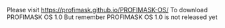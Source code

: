 Please visit 
https://profimask.github.io/PROFIMASK-OS/
To download PROFIMASK OS 1.0
But remember PROFIMASK OS 1.0 is not released yet
